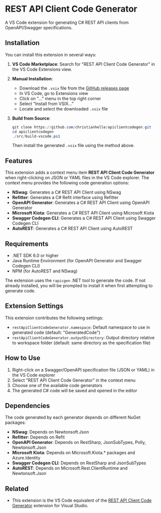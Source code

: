 # REST API Client Code Generator

A VS Code extension for generating C# REST API clients from OpenAPI/Swagger specifications.

## Installation

You can install this extension in several ways:

1. **VS Code Marketplace**: Search for "REST API Client Code Generator" in the VS Code Extensions view.

2. **Manual Installation**:
   - Download the `.vsix` file from the [GitHub releases page](https://github.com/christianhelle/apiclientcodegen/releases)
   - In VS Code, go to Extensions view
   - Click on "..." menu in the top right corner
   - Select "Install from VSIX..."
   - Locate and select the downloaded `.vsix` file

3. **Build from Source**:
   ```powershell
   git clone https://github.com/christianhelle/apiclientcodegen.git
   cd apiclientcodegen
   ./src/build-vscode.ps1
   ```
   Then install the generated `.vsix` file using the method above.

## Features

This extension adds a context menu item **REST API Client Code Generator** when right-clicking on JSON or YAML files in the VS Code explorer. The context menu provides the following code generation options:

- **NSwag**: Generates a C# REST API Client using NSwag
- **Refitter**: Generates a C# Refit interface using Refitter
- **OpenAPI Generator**: Generates a C# REST API Client using OpenAPI Generator
- **Microsoft Kiota**: Generates a C# REST API Client using Microsoft Kiota
- **Swagger Codegen CLI**: Generates a C# REST API Client using Swagger Codegen CLI
- **AutoREST**: Generates a C# REST API Client using AutoREST

## Requirements

- .NET SDK 6.0 or higher
- Java Runtime Environment (for OpenAPI Generator and Swagger Codegen CLI)
- NPM (for AutoREST and NSwag)

The extension uses the `rapicgen` .NET tool to generate the code. If not already installed, you will be prompted to install it when first attempting to generate code.

## Extension Settings

This extension contributes the following settings:

* `restApiClientCodeGenerator.namespace`: Default namespace to use in generated code (default: "GeneratedCode")
* `restApiClientCodeGenerator.outputDirectory`: Output directory relative to workspace folder (default: same directory as the specification file)

## How to Use

1. Right-click on a Swagger/OpenAPI specification file (JSON or YAML) in the VS Code explorer
2. Select "REST API Client Code Generator" in the context menu
3. Choose one of the available code generators
4. The generated C# code will be saved and opened in the editor

## Dependencies

The code generated by each generator depends on different NuGet packages:

- **NSwag**: Depends on Newtonsoft.Json
- **Refitter**: Depends on Refit
- **OpenAPI Generator**: Depends on RestSharp, JsonSubTypes, Polly, Newtonsoft.Json
- **Microsoft Kiota**: Depends on Microsoft.Kiota.* packages and Azure.Identity
- **Swagger Codegen CLI**: Depends on RestSharp and JsonSubTypes
- **AutoREST**: Depends on Microsoft.Rest.ClientRuntime and Newtonsoft.Json

## Related

- This extension is the VS Code equivalent of the [REST API Client Code Generator](https://marketplace.visualstudio.com/items?itemName=ChristianResmaHelle.APIClientCodeGenerator2022) extension for Visual Studio.
